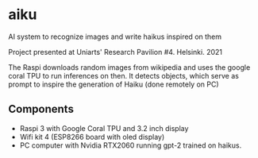 # aiku
AI system to recognize images and write haikus inspired on them

Project presented at Uniarts' Research Pavilion #4. Helsinki. 2021

The Raspi downloads random images from wikipedia and uses the google coral TPU to run inferences on then. It detects objects, which serve as prompt to inspire the generation of Haiku (done remotely on PC)

## Components

* Raspi 3 with Google Coral TPU and 3.2 inch display
* Wifi kit 4 (ESP8266 board with oled display)
* PC computer with Nvidia RTX2060 running gpt-2 trained on haikus.
